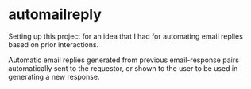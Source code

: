 automailreply
=============
Setting up this project for an idea that I had for automating email replies based on prior interactions.

Automatic email replies generated from previous email-response pairs automatically sent to the requestor, or shown to the user to be used in generating a new response.
